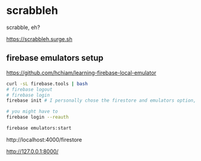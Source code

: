 # scrabbleh

scrabble, eh?

https://scrabbleh.surge.sh

## firebase emulators setup

https://github.com/hchiam/learning-firebase-local-emulator

```sh
curl -sL firebase.tools | bash
# firebase logout
# firebase login
firebase init # I personally chose the firestore and emulators option, and connected to an existing project

# you might have to
firebase login --reauth
```

```sh
firebase emulators:start
```

http://localhost:4000/firestore

http://127.0.0.1:8000/
